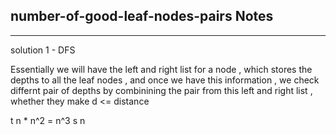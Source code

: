 <h2>number-of-good-leaf-nodes-pairs Notes</h2><hr>solution 1  - DFS

Essentially we will  have the left and right list for a node , which stores the depths to all the leaf nodes , and once we  have this information , we check differnt pair of depths by combinining the pair from  this left and right list , whether they make d <= distance


t n  * n^2 = n^3 
s  n